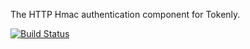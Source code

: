 The HTTP Hmac authentication component for Tokenly.

[![Build Status](https://travis-ci.org/Tokenly/hmac-auth.svg?branch=master)](https://travis-ci.org/Tokenly/hmac-auth)
